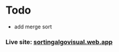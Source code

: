 # Todo

-   add merge sort

### Live site: [sortingalgovisual.web.app](https://sortingalgovisual.web.app)
